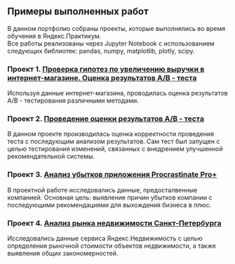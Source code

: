 ## Примеры выполненных работ
В данном портфолио собраны проекты, которые выполнялись во время обучения в Яндекс.Практикум.\
Все работы реализованы через Jupyter Notebook с использованием следующих библиотек: pandas, numpy, matplotlib, plotly, scipy.
### Проект 1. [Проверка гипотез по увеличению выручки в интернет-магазине. Оценка результатов А/В - теста](https://github.com/irina-shap/Data-analyst-portfolio/tree/main/%D0%9F%D1%80%D0%BE%D0%B5%D0%BA%D1%82%201)
Используя данные интернет-магазина, проводилась оценка результатов А/В - тестирования различными методами. 
### Проект 2. [Проведение оценки результатов А/В - теста](https://github.com/irina-shap/Data-analyst-portfolio/tree/main/%D0%9F%D1%80%D0%BE%D0%B5%D0%BA%D1%82%202)
В данном проекте производилась оценка корректности проведения теста с последующим анализом результатов. Сам тест был запущен с целью тестирования изменений, связанных с внедрением улучшенной рекомендательной системы.
### Проект 3. [Анализ убытков приложения Procrastinate Pro+](https://github.com/irina-shap/Data-analyst-portfolio/tree/main/%D0%9F%D1%80%D0%BE%D0%B5%D0%BA%D1%82%203)
В проектной работе исследовались данные, предосталвенные компанией. Основная цель: выявление причин убытков компании с последующими рекомендациями для выхождения бизнеса в плюс. 
### Проект 4. [Анализ рынка недвижимости Санкт-Петербурга](https://github.com/irina-shap/Data-analyst-portfolio/tree/main/%D0%9F%D1%80%D0%BE%D0%B5%D0%BA%D1%82%204)
Исследовались данные сервиса Яндекс.Недвижимость с целью определения рыночной стоимости объектов недвижимости, а также выявления общих закономерностей.
